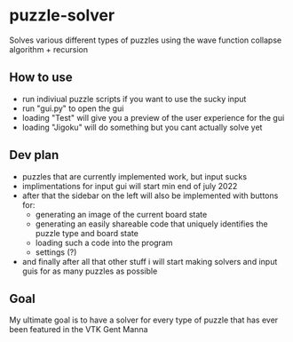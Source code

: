 # puzzle-solver
Solves various different types of puzzles using the wave function collapse algorithm + recursion

## How to use
* run indiviual puzzle scripts if you want to use the sucky input
* run "gui.py" to open the gui
* loading "Test" will give you a preview of the user experience for the gui
* loading "Jigoku" will do something but you cant actually solve yet

## Dev plan
 * puzzles that are currently implemented work, but input sucks
 * implimentations for input gui will start min end of july 2022
 * after that the sidebar on the left will also be implemented with buttons for:
   - generating an image of the current board state
   - generating an easily shareable code that uniquely identifies the puzzle type and board state
   - loading such a code into the program
   - settings (?)
 * and finally after all that other stuff i will start making solvers and input guis for as many puzzles as possible

## Goal
My ultimate goal is to have a solver for every type of puzzle that has ever been featured in the VTK Gent Manna
